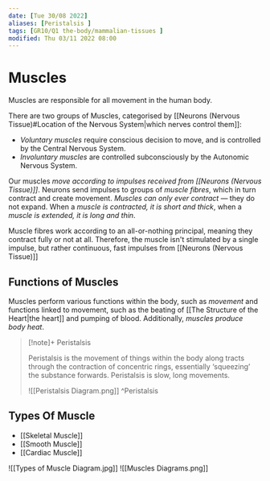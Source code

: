 ```yaml
---
date: [Tue 30/08 2022]
aliases: [Peristalsis ]
tags: [GR10/Q1 the-body/mammalian-tissues ]
modified: Thu 03/11 2022 08:00
---
```

# Muscles
Muscles are responsible for all movement in the human body. 

There are two groups of Muscles, categorised by [[Neurons (Nervous Tissue)#Location of the Nervous System|which nerves control them]]: 
- *Voluntary muscles* require conscious decision to move, and is controlled by the Central Nervous System. 
- *Involuntary muscles* are controlled subconsciously by the Autonomic Nervous System. 

Our muscles *move according to impulses received from [[Neurons (Nervous Tissue)]]*. Neurons send impulses to groups of *muscle fibres*, which in turn contract and create movement. *Muscles can only ever contract* — they do not expand. When a *muscle is contracted, it is short and thick*, when a *muscle is extended, it is long and thin*. 

Muscle fibres work according to an all-or-nothing principal, meaning they contract fully or not at all. Therefore, the muscle isn't stimulated by a single impulse, but rather continuous, fast impulses from [[Neurons (Nervous Tissue)]]

## Functions of Muscles
Muscles perform various functions within the body, such as *movement* and functions linked to movement, such as the beating of [[The Structure of the Heart|the heart]] and pumping of blood. Additionally, *muscles produce body heat*. 

> [!note]+ Peristalsis
> 
> Peristalsis is the movement of things within the body along tracts through the contraction of concentric rings, essentially ‘squeezing’ the substance forwards. Peristalsis is slow, long movements. 
> 
>  ![[Peristalsis Diagram.png]]
^Peristalsis

## Types Of Muscle 
- [[Skeletal Muscle]]
- [[Smooth Muscle]]
- [[Cardiac Muscle]]

![[Types of Muscle Diagram.jpg]]
![[Muscles Diagrams.png]]


